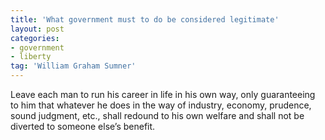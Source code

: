 ```yaml
---
title: 'What government must to do be considered legitimate'
layout: post
categories:
- government
- liberty
tag: 'William Graham Sumner'
---
```


Leave each man to run his career in life in his own way, only guaranteeing to him that whatever he does in the way of industry, economy, prudence, sound judgment, etc., shall redound to his own welfare and shall not be diverted to someone else’s benefit.